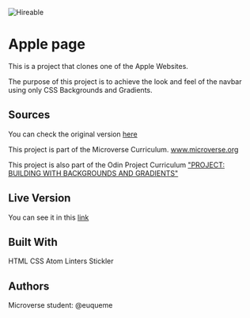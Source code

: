 ![Hireable](https://cdn.rawgit.com/hiendv/hireable/master/styles/default/yes.svg)

# Apple page

This is a project that clones one of the Apple Websites.

The purpose of this project is to achieve the look and feel of the navbar using only CSS Backgrounds and Gradients.

## Sources

You can check the original version [here](https://web.archive.org/web/20140301004610/http://www.apple.com/)

This project is part of the Microverse Curriculum. www.microverse.org

This project is also part of the Odin Project Curriculum ["PROJECT: BUILDING WITH BACKGROUNDS AND GRADIENTS"](https://www.theodinproject.com/courses/html5-and-css3/lessons/building-with-backgrounds-and-gradients)

## Live Version

You can see it in this [link](https://euqueme.github.io/apple-page/)

## Built With

HTML
CSS
Atom
Linters
Stickler

## Authors

Microverse student:
@euqueme

